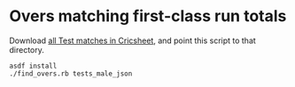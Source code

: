 # Overs matching first-class run totals

Download [all Test matches in Cricsheet][cricsheet], and point this
script to that directory.

```shell
asdf install
./find_overs.rb tests_male_json
```

[cricsheet]: https://cricsheet.org/downloads/
